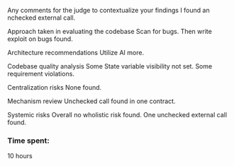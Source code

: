 Any comments for the judge to contextualize your findings
I found an nchecked external call.

Approach taken in evaluating the codebase
Scan for bugs.
Then write exploit on bugs found.

Architecture recommendations
Utilize AI more.

Codebase quality analysis
Some State variable visibility not set.
Some requirement violations.

Centralization risks
None found.

Mechanism review
Unchecked call found in one contract.

Systemic risks
Overall no wholistic risk found.
One unchecked external call found.

### Time spent:
10 hours